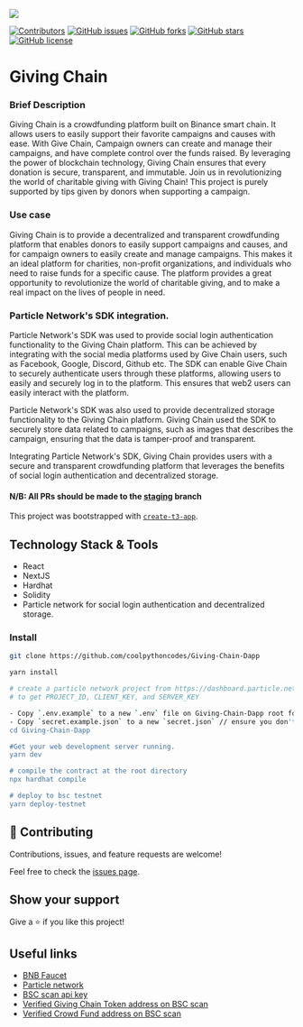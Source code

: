 
<!-- PROJECT SHIELDS -->
<!--
*** I'm using markdown "reference style" links for readability.
*** Reference links are enclosed in brackets [ ] instead of parentheses ( ).
*** See the bottom of this document for the declaration of the reference variables
*** for contributors-url, forks-url, etc. This is an optional, concise syntax you may use.
*** https://www.markdownguide.org/basic-syntax/#reference-style-links
-->

![](https://img.shields.io/badge/Hackathon-blueviolet)

[![Contributors][contributors-shield]][contributors-url]
[![GitHub issues][issues-shield]][issues-url]
[![GitHub forks][forks-shield]][forks-url]
[![GitHub stars][star-shield]][star-url]
[![GitHub license][license-shield]][license-url]



# Giving Chain 

### Brief Description
Giving Chain is a crowdfunding platform built on Binance smart chain. 
It allows users to easily support their favorite campaigns and causes with ease. 
With Give Chain, Campaign owners can create and manage their campaigns, and have complete control over the funds raised. 
By leveraging the power of blockchain technology, Giving Chain ensures that every donation is secure, transparent, and immutable. Join us in revolutionizing the world of charitable giving with Giving Chain! This project is purely supported by tips given by donors when supporting a campaign.

### Use case

Giving Chain is to provide a decentralized and transparent crowdfunding platform that enables donors to easily support campaigns and causes, and for campaign owners to easily create and manage campaigns. This makes it an ideal platform for charities, non-profit organizations, and individuals who need to raise funds for a specific cause. The platform provides a great opportunity to revolutionize the world of charitable giving, and to make a real impact on the lives of people in need.

### Particle Network's SDK integration.

Particle Network's SDK was used to provide social login authentication functionality to the Giving Chain platform. This can be achieved by integrating with the social media platforms used by Give Chain users, such as Facebook, Google, Discord, Github etc. The SDK can enable Give Chain to securely authenticate users through these platforms, allowing users to easily and securely log in to the platform. This ensures that web2 users can easily interact with the platform.

Particle Network's SDK was also used to provide decentralized storage functionality to the Giving Chain platform. Giving Chain used the SDK to securely store data related to campaigns, such as images that describes the campaign, ensuring that the data is tamper-proof and transparent.

Integrating Particle Network's SDK, Giving Chain provides users with a secure and transparent crowdfunding platform that leverages the benefits of social login authentication and decentralized storage. 

#### **N/B**: All PRs should be made to the [staging](https://github.com/coolpythoncodes/Giving-Chain-Dapp/tree/staging) branch


This project was bootstrapped with [`create-t3-app`](https://create.t3.gg/).

## Technology Stack & Tools

- React
- NextJS
- Hardhat
- Solidity
- Particle network for social login authentication and decentralized storage.


### Install
```bash
git clone https://github.com/coolpythoncodes/Giving-Chain-Dapp

yarn install

# create a particle network project from https://dashboard.particle.network/#/project/all 
# to get PROJECT_ID, CLIENT_KEY, and SERVER_KEY

- Copy `.env.example` to a new `.env` file on Giving-Chain-Dapp root folder
- Copy `secret.example.json` to a new `secret.json` // ensure you don't expose this to the public
cd Giving-Chain-Dapp

#Get your web development server running.
yarn dev

# compile the contract at the root directory
npx hardhat compile

# deploy to bsc testnet
yarn deploy-testnet

```

## 🤝 Contributing

Contributions, issues, and feature requests are welcome!

Feel free to check the [issues page](../../issues/).

## Show your support

Give a ⭐ if you like this project!

## Useful links

- [BNB Faucet](https://testnet.bnbchain.org/faucet-smart)
- [Particle network](https://particle.network/)
- [BSC scan api key](https://bscscan.com/myapikey)
- [Verified Giving Chain Token address on BSC scan](https://testnet.bscscan.com/address/0x7bcc9c9ec80b96e6a92287e2333f78490b0570c4#code)
- [Verified Crowd Fund address on BSC scan](https://testnet.bscscan.com/address/0x80B67a86fada64DCeE4153E5d57b7e2E599aA810#code)

[contributors-shield]: https://img.shields.io/github/contributors/coolpythoncodes/Giving-Chain-Dapp?style=for-the-badge
[contributors-url]: https://github.com/coolpythoncodes/Giving-Chain-Dapp/graphs/contributors
[issues-shield]: https://img.shields.io/github/issues/coolpythoncodes/Giving-Chain-Dapp?style=for-the-badge
[issues-url]: https://github.com/coolpythoncodes/Giving-Chain-Dapp/issues
[forks-shield]: https://img.shields.io/github/forks/coolpythoncodes/Giving-Chain-Dapp?style=for-the-badge
[forks-url]: https://github.com/coolpythoncodes/Giving-Chain-Dapp/network
[star-shield]: https://img.shields.io/github/stars/coolpythoncodes/Giving-Chain-Dapp?style=for-the-badge
[star-url]: https://github.com/coolpythoncodes/Giving-Chain-Dapp/stargazers
[license-shield]: https://img.shields.io/github/license/coolpythoncodes/Giving-Chain-Dapp?style=for-the-badge
[license-url]: https://github.com/coolpythoncodes/Giving-Chain-Dapp/blob/main/LICENSE.md
